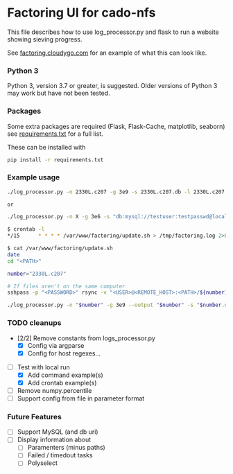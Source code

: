 Factoring UI for cado-nfs
=========================

This file describes how to use log_processor.py and flask to run a website
showing sieving progress.

See [factoring.cloudygo.com](http://factoring.cloudygo.com) for an example of
what this can look like.

### Python 3

Python 3, version 3.7 or greater, is suggested. Older versions of Python 3 may
work but have not been tested.

### Packages

Some extra packages are required (Flask, Flask-Cache, matplotlib, seaborn) see
[requirements.txt](requirements.txt) for a full list.

These can be installed with

```bash
pip install -r requirements.txt
```

### Example usage

```bash
./log_processor.py -n 2330L.c207 -g 3e9 -s 2330L.c207.db -l 2330L.c207.log

or

./log_processor.py -n X -g 3e6 -s "db:mysql://testuser:testpasswd@localhost/db_name" -l X.log

```

```bash
$ crontab -l
*/15      * * * * /var/www/factoring/update.sh > /tmp/factoring.log 2>&1

$ cat /var/www/factoring/update.sh
date
cd "<PATH>"

number="2330L.c207"

# If files aren't on the same computer
sshpass -p "<PASSWORD>" rsync -v "<USER>@<REMOTE_HOST>:<PATH>/${number}.{db,log}" .

./log_processor.py -n "$number" -g 3e9 --output "$number" -s "$number.db" -l "$number.log"
```


### TODO cleanups

* [2/2] Remove constants from logs_processor.py
  * [x] Config via argparse
  * [x] Config for host regexes...
* [ ] Test with local run
  * [x] Add command example(s)
  * [x] Add crontab example(s)
* [ ] Remove numpy.percentile
* [ ] Support config from file in parameter format

### Future Features

* [ ] Support MySQL (and db uri)
* [ ] Display information about
  * [ ] Paramenters (minus paths)
  * [ ] Failed / timedout tasks
  * [ ] Polyselect
